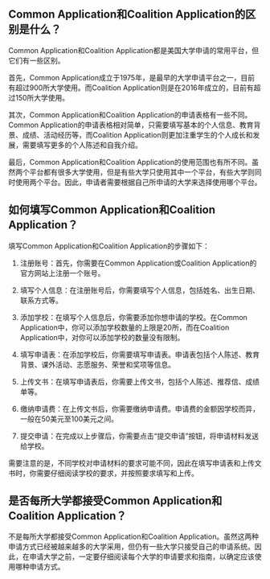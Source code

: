 ## Common Application和Coalition Application的区别是什么？
Common Application和Coalition Application都是美国大学申请的常用平台，但它们有一些区别。

首先，Common Application成立于1975年，是最早的大学申请平台之一，目前有超过900所大学使用。而Coalition Application则是在2016年成立的，目前有超过150所大学使用。

其次，Common Application和Coalition Application的申请表格有一些不同。Common Application的申请表格相对简单，只需要填写基本的个人信息、教育背景、成绩、活动经历等，而Coalition Application则更加注重学生的个人成长和发展，需要填写更多的个人陈述和自我介绍。

最后，Common Application和Coalition Application的使用范围也有所不同。虽然两个平台都有很多大学使用，但是有些大学只使用其中一个平台，有些大学则同时使用两个平台。因此，申请者需要根据自己所申请的大学来选择使用哪个平台。
## 如何填写Common Application和Coalition Application？
填写Common Application和Coalition Application的步骤如下：

1. 注册账号：首先，你需要在Common Application或Coalition Application的官方网站上注册一个账号。

2. 填写个人信息：在注册账号后，你需要填写个人信息，包括姓名、出生日期、联系方式等。

3. 添加学校：在填写个人信息后，你需要添加你想申请的学校。在Common Application中，你可以添加学校数量的上限是20所，而在Coalition Application中，对你可以添加学校的数量没有限制。

4. 填写申请表：在添加学校后，你需要填写申请表。申请表包括个人陈述、教育背景、课外活动、志愿服务、荣誉和奖项等信息。

5. 上传文书：在填写申请表后，你需要上传文书，包括个人陈述、推荐信、成绩单等。

6. 缴纳申请费：在上传文书后，你需要缴纳申请费。申请费的金额因学校而异，一般在50美元至100美元之间。

7. 提交申请：在完成以上步骤后，你需要点击“提交申请”按钮，将申请材料发送给学校。

需要注意的是，不同学校对申请材料的要求可能不同，因此在填写申请表和上传文书时，你需要仔细阅读学校的要求，并按照要求填写和上传。
## 是否每所大学都接受Common Application和Coalition Application？
不是每所大学都接受Common Application和Coalition Application。虽然这两种申请方式已经被越来越多的大学采用，但仍有一些大学只接受自己的申请系统。因此，在申请大学之前，一定要仔细阅读每个大学的申请要求和指南，以确定应该使用哪种申请方式。
